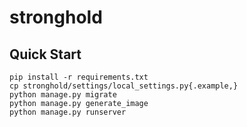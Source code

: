 # stronghold

## Quick Start

```
pip install -r requirements.txt
cp stronghold/settings/local_settings.py{.example,}
python manage.py migrate
python manage.py generate_image
python manage.py runserver
```
